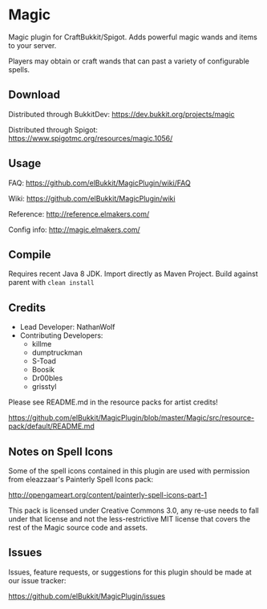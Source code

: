Magic
========

Magic plugin for CraftBukkit/Spigot. Adds powerful magic wands and items to your server.

Players may obtain or craft wands that can past a variety of configurable spells.

## Download

Distributed through BukkitDev: https://dev.bukkit.org/projects/magic

Distributed through Spigot: https://www.spigotmc.org/resources/magic.1056/

## Usage

FAQ: https://github.com/elBukkit/MagicPlugin/wiki/FAQ

Wiki: https://github.com/elBukkit/MagicPlugin/wiki

Reference: http://reference.elmakers.com/

Config info: http://magic.elmakers.com/

## Compile

Requires recent Java 8 JDK. Import directly as Maven Project. Build against parent with `clean install`

## Credits

- Lead Developer: NathanWolf
- Contributing Developers:
  - killme
  - dumptruckman
  - S-Toad
  - Boosik
  - Dr00bles
  - grisstyl

Please see README.md in the resource packs for artist credits!

https://github.com/elBukkit/MagicPlugin/blob/master/Magic/src/resource-pack/default/README.md

## Notes on Spell Icons

Some of the spell icons contained in this plugin are used with permission from eleazzaar's Painterly Spell Icons pack:

http://opengameart.org/content/painterly-spell-icons-part-1

This pack is licensed under Creative Commons 3.0, any re-use needs to fall under that license and 
not the less-restrictive MIT license that covers the rest of the Magic source code and assets.

## Issues

Issues, feature requests, or suggestions for this plugin should be made at our issue tracker:

https://github.com/elBukkit/MagicPlugin/issues